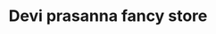 ---
title: "Devi prasanna fancy store"
url: /kakinada/devi-prasanna-fancy-store/
shop: supermarket
---